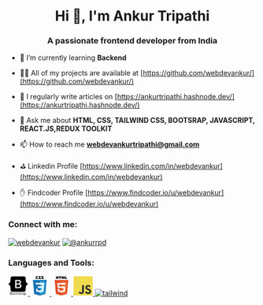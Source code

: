 <h1 align="center">Hi 👋, I'm Ankur Tripathi</h1>
<h3 align="center">A passionate frontend developer from India</h3>

- 🌱 I’m currently learning **Backend**

- 👨‍💻 All of my projects are available at [https://github.com/webdevankur/](https://github.com/webdevankur/)

- 📝 I regularly write articles on [https://ankurtripathi.hashnode.dev/](https://ankurtripathi.hashnode.dev/)

- 💬 Ask me about **HTML, CSS, TAILWIND CSS, BOOTSRAP, JAVASCRIPT, REACT.JS,REDUX TOOLKIT**

- 📫 How to reach me **webdevankurtripathi@gmail.com**

- ⛳ Linkedin Profile [https://www.linkedin.com/in/webdevankur](https://www.linkedin.com/in/webdevankur)

- ✋ Findcoder Profile [https://www.findcoder.io/u/webdevankur](https://www.findcoder.io/u/webdevankur)

<h3 align="left">Connect with me:</h3>
<p align="left">
<a href="https://linkedin.com/in/webdevankur" target="blank"><img align="center" src="https://raw.githubusercontent.com/rahuldkjain/github-profile-readme-generator/master/src/images/icons/Social/linked-in-alt.svg" alt="webdevankur" height="30" width="40" /></a>
<a href="https://hashnode.com/@ankurrpd" target="blank"><img align="center" src="https://raw.githubusercontent.com/rahuldkjain/github-profile-readme-generator/master/src/images/icons/Social/hashnode.svg" alt="@ankurrpd" height="30" width="40" /></a>
</p>

<h3 align="left">Languages and Tools:</h3>
<p align="left"> <a href="https://getbootstrap.com" target="_blank" rel="noreferrer"> <img src="https://raw.githubusercontent.com/devicons/devicon/master/icons/bootstrap/bootstrap-plain-wordmark.svg" alt="bootstrap" width="40" height="40"/> </a> <a href="https://www.w3schools.com/css/" target="_blank" rel="noreferrer"> <img src="https://raw.githubusercontent.com/devicons/devicon/master/icons/css3/css3-original-wordmark.svg" alt="css3" width="40" height="40"/> </a> <a href="https://www.w3.org/html/" target="_blank" rel="noreferrer"> <img src="https://raw.githubusercontent.com/devicons/devicon/master/icons/html5/html5-original-wordmark.svg" alt="html5" width="40" height="40"/> </a> <a href="https://developer.mozilla.org/en-US/docs/Web/JavaScript" target="_blank" rel="noreferrer"> <img src="https://raw.githubusercontent.com/devicons/devicon/master/icons/javascript/javascript-original.svg" alt="javascript" width="40" height="40"/> </a> <a href="https://tailwindcss.com/" target="_blank" rel="noreferrer"> <img src="https://www.vectorlogo.zone/logos/tailwindcss/tailwindcss-icon.svg" alt="tailwind" width="40" height="40"/> </a> </p>
